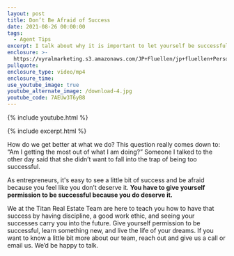 ```yaml
---
layout: post
title: Don’t Be Afraid of Success
date: 2021-08-26 00:00:00
tags:
  - Agent Tips
excerpt: I talk about why it is important to let yourself be successful.
enclosure: >-
  https://vyralmarketing.s3.amazonaws.com/JP+Fluellen/jp+fluellen+Personal+Development.mp4
pullquote:
enclosure_type: video/mp4
enclosure_time:
use_youtube_image: true
youtube_alternate_image: /download-4.jpg
youtube_code: 7AEUw3T6yB8
---
```

{% include youtube.html %}

{% include excerpt.html %}

How do we get better at what we do? This question really comes down to: “Am I getting the most out of what I am doing?” Someone I talked to the other day said that she didn’t want to fall into the trap of being too successful.

As entrepreneurs, it's easy to see a little bit of success and be afraid because you feel like you don’t deserve it. **You have to give yourself permission to be successful because you do deserve it.&nbsp;**

We at the Titan Real Estate Team are here to teach you how to have that success by having discipline, a good work ethic, and seeing your successes carry you into the future. Give yourself permission to be successful, learn something new, and live the life of your dreams. If you want to know a little bit more about our team, reach out and give us a call or email us. We’d be happy to talk.
